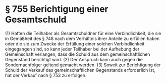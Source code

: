 # § 755 Berichtigung einer Gesamtschuld
(1) Haften die Teilhaber als Gesamtschuldner für eine Verbindlichkeit, die sie in Gemäßheit des § 748 nach dem Verhältnis ihrer Anteile zu erfüllen haben oder die sie zum Zwecke der Erfüllung einer solchen Verbindlichkeit eingegangen sind, so kann jeder Teilhaber bei der Aufhebung der Gemeinschaft verlangen, dass die Schuld aus dem gemeinschaftlichen Gegenstand berichtigt wird.
(2) Der Anspruch kann auch gegen die Sondernachfolger geltend gemacht werden.
(3) Soweit zur Berichtigung der Schuld der Verkauf des gemeinschaftlichen Gegenstands erforderlich ist, hat der Verkauf nach § 753 zu erfolgen.